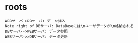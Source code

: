 # roots
```sequence
WEBサーバ->DBサーバ: データ挿入
Note right of DBサーバ: DataBaseには\nユーザデータが\n格納される
DBサーバ-->WEBサーバ: データ参照
WEBサーバ->>DBサーバ: データ更新
```
